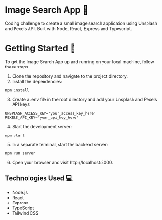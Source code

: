 # Image Search App 📸
Coding challenge to create a small image search application using Unsplash and Pexels API. Built with Node, React, Express and Typescript.

# Getting Started 🚀
To get the Image Search App up and running on your local machine, follow these steps:

1. Clone the repository and navigate to the project directory.
2. Install the dependencies:
```
npm install
```
3. Create a .env file in the root directory and add your Unsplash and Pexels API keys:
```
UNSPLASH_ACCESS_KEY='your_access_key_here'
PEXELS_API_KEY='your_api_key_here'
```
4. Start the development server:
```
npm start
```
5. In a separate terminal, start the backend server:
```
npm run server
```
6. Open your browser and visit http://localhost:3000.

## Technologies Used 💻
- Node.js
- React
- Express
- TypeScript
- Tailwind CSS
